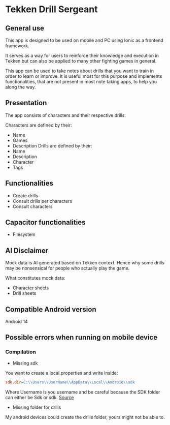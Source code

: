 # Tekken Drill Sergeant
## General use
This app is designed to be used on mobile and PC using Ionic as a frontend framework.

It serves as a way for users to reinforce their knowledge and execution in Tekken but can also be applied to many other fighting games in general.

This app can be used to take notes about drills that you want to train in order to learn or improve. It is useful most for this purpose and implements functionalities, that are not present in most note taking apps, to help you along the way.

## Presentation
The app consists of characters and their respective drills.

Characters are defined by their:
- Name
- Games
- Description
Drills are defined by their:
- Name
- Description
- Character
- Tags
## Functionalities
- Create drills
- Consult drills per characters
- Consult characters
## Capacitor functionalities
- Filesystem
## AI Disclaimer
Mock data is AI generated based on Tekken context. Hence why some drills may be nonsensical for people who actually play the game.

What constitutes mock data:
- Character sheets
- Drill sheets
## Compatible Android version
Android 14
## Possible errors when running on mobile device
### Compilation
- Missing sdk

You want to create a local.properties and write inside:
````ini
sdk.dir=C:\\Users\\UserName\\AppData\\Local\\Android\\sdk
````
Where Username is you username and be careful because the SDK folder can either be Sdk or sdk.
[Source](https://stackoverflow.com/a/48155800)
- Missing folder for drills

My android devices could create the drills folder, yours might not be able to.
